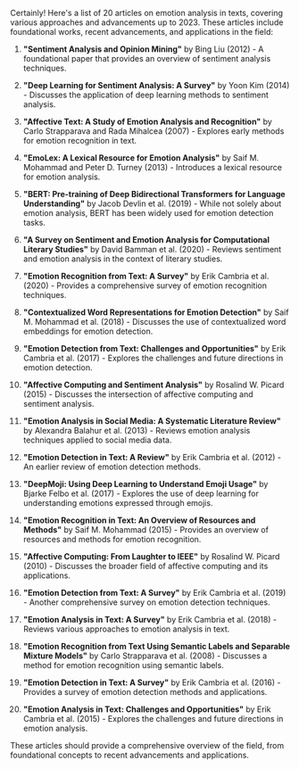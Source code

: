 Certainly! Here's a list of 20 articles on emotion analysis in texts, covering various approaches and advancements up to 2023. These articles include foundational works, recent advancements, and applications in the field:

1. **"Sentiment Analysis and Opinion Mining"** by Bing Liu (2012) - A foundational paper that provides an overview of sentiment analysis techniques.

2. **"Deep Learning for Sentiment Analysis: A Survey"** by Yoon Kim (2014) - Discusses the application of deep learning methods to sentiment analysis.

3. **"Affective Text: A Study of Emotion Analysis and Recognition"** by Carlo Strapparava and Rada Mihalcea (2007) - Explores early methods for emotion recognition in text.

4. **"EmoLex: A Lexical Resource for Emotion Analysis"** by Saif M. Mohammad and Peter D. Turney (2013) - Introduces a lexical resource for emotion analysis.

5. **"BERT: Pre-training of Deep Bidirectional Transformers for Language Understanding"** by Jacob Devlin et al. (2019) - While not solely about emotion analysis, BERT has been widely used for emotion detection tasks.

6. **"A Survey on Sentiment and Emotion Analysis for Computational Literary Studies"** by David Bamman et al. (2020) - Reviews sentiment and emotion analysis in the context of literary studies.

7. **"Emotion Recognition from Text: A Survey"** by Erik Cambria et al. (2020) - Provides a comprehensive survey of emotion recognition techniques.

8. **"Contextualized Word Representations for Emotion Detection"** by Saif M. Mohammad et al. (2018) - Discusses the use of contextualized word embeddings for emotion detection.

9. **"Emotion Detection from Text: Challenges and Opportunities"** by Erik Cambria et al. (2017) - Explores the challenges and future directions in emotion detection.

10. **"Affective Computing and Sentiment Analysis"** by Rosalind W. Picard (2015) - Discusses the intersection of affective computing and sentiment analysis.

11. **"Emotion Analysis in Social Media: A Systematic Literature Review"** by Alexandra Balahur et al. (2013) - Reviews emotion analysis techniques applied to social media data.

12. **"Emotion Detection in Text: A Review"** by Erik Cambria et al. (2012) - An earlier review of emotion detection methods.

13. **"DeepMoji: Using Deep Learning to Understand Emoji Usage"** by Bjarke Felbo et al. (2017) - Explores the use of deep learning for understanding emotions expressed through emojis.

14. **"Emotion Recognition in Text: An Overview of Resources and Methods"** by Saif M. Mohammad (2015) - Provides an overview of resources and methods for emotion recognition.

15. **"Affective Computing: From Laughter to IEEE"** by Rosalind W. Picard (2010) - Discusses the broader field of affective computing and its applications.

16. **"Emotion Detection from Text: A Survey"** by Erik Cambria et al. (2019) - Another comprehensive survey on emotion detection techniques.

17. **"Emotion Analysis in Text: A Survey"** by Erik Cambria et al. (2018) - Reviews various approaches to emotion analysis in text.

18. **"Emotion Recognition from Text Using Semantic Labels and Separable Mixture Models"** by Carlo Strapparava et al. (2008) - Discusses a method for emotion recognition using semantic labels.

19. **"Emotion Detection in Text: A Survey"** by Erik Cambria et al. (2016) - Provides a survey of emotion detection methods and applications.

20. **"Emotion Analysis in Text: Challenges and Opportunities"** by Erik Cambria et al. (2015) - Explores the challenges and future directions in emotion analysis.

These articles should provide a comprehensive overview of the field, from foundational concepts to recent advancements and applications.